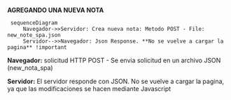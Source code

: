 **AGREGANDO UNA NUEVA NOTA**
 
 ```mermaid
  sequenceDiagram  
      Navegador->>Servidor: Crea nueva nota: Metodo POST - File: new_note_spa.json
      Servidor-->>Navegador: Json Response. **No se vuelve a cargar la pagina** !important
```
**Navegador:** solicitud HTTP POST - Se envia solicitud en un archivo JSON (new_nota_spa)

**Servidor:** El servidor responde con JSON. No se vuelve a cargar la pagina, ya que las modificaciones se hacen mediante Javascript




